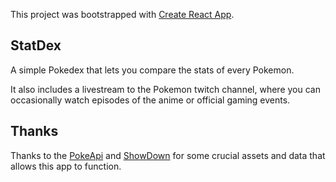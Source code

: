 This project was bootstrapped with [Create React App](https://github.com/facebook/create-react-app).

## StatDex

A simple Pokedex that lets you compare the stats of every Pokemon.

It also includes a livestream to the Pokemon twitch channel, where you can occasionally watch episodes of the anime or official gaming events.

## Thanks

Thanks to the [PokeApi](https://pokeapi.co/) and [ShowDown](https://github.com/smogon/pokemon-showdown) for some crucial assets and data that allows this app to function.